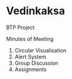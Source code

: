 # Vedinkaksa
BTP Project 


Minutes of Meeting

1) Circular Visualisation
2) Alert System
3) Group Discussion
4) Assignments 
